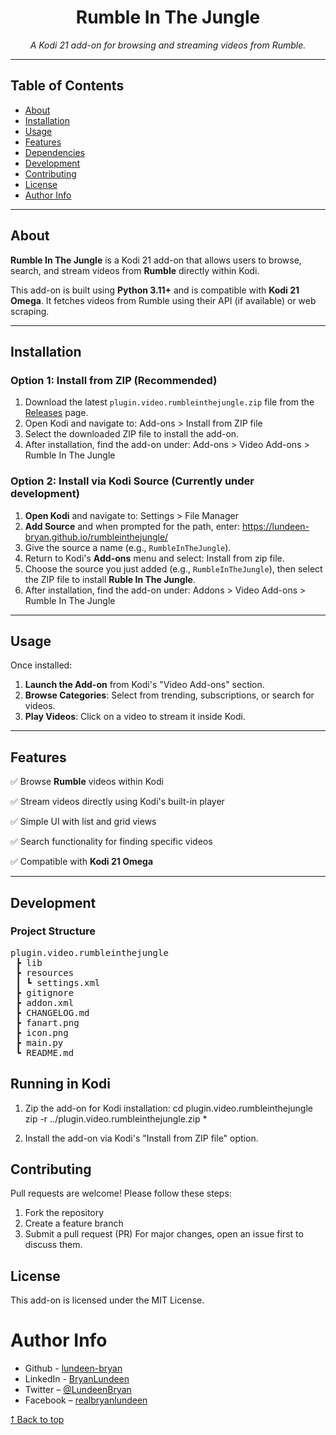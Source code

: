 <div align='center'>

# Rumble In The Jungle

*A Kodi 21 add-on for browsing and streaming videos from Rumble.*

</div>

---

## **Table of Contents**
- [About](#about)
- [Installation](#installation)
- [Usage](#usage)
- [Features](#features)
- [Dependencies](#dependencies)
- [Development](#development)
- [Contributing](#contributing)
- [License](#license)
- [Author Info](#author-info)

---

## **About**
**Rumble In The Jungle** is a Kodi 21 add-on that allows users to browse, search, and stream videos from **Rumble** directly within Kodi.

This add-on is built using **Python 3.11+** and is compatible with **Kodi 21 Omega**. It fetches videos from Rumble using their API (if available) or web scraping.

---

## **Installation**

### **Option 1: Install from ZIP** (Recommended)

1. Download the latest `plugin.video.rumbleinthejungle.zip` file from the [Releases](https://github.com/lundeen-bryan/rumbleinthejungle/releases) page.
2. Open Kodi and navigate to:
Add-ons > Install from ZIP file
3. Select the downloaded ZIP file to install the add-on.
4. After installation, find the add-on under:
Add-ons > Video Add-ons > Rumble In The Jungle

### **Option 2: Install via Kodi Source** (Currently under development)

1. **Open Kodi** and navigate to: Settings > File Manager
2. **Add Source** and when prompted for the path, enter: https://lundeen-bryan.github.io/rumbleinthejungle/
3. Give the source a name (e.g., `RumbleInTheJungle`).
4. Return to Kodi's **Add-ons** menu and select: Install from zip file.
5. Choose the source you just added (e.g., `RumbleInTheJungle`), then select the ZIP file to install **Ruble In The Jungle**.
6. After installation, find the add-on under: Addons > Video Add-ons > Rumble In The Jungle

---

## **Usage**
Once installed:
1. **Launch the Add-on** from Kodi's "Video Add-ons" section.
2. **Browse Categories**: Select from trending, subscriptions, or search for videos.
3. **Play Videos**: Click on a video to stream it inside Kodi.

---

## **Features**

✅ Browse **Rumble** videos within Kodi

✅ Stream videos directly using Kodi's built-in player

✅ Simple UI with list and grid views

✅ Search functionality for finding specific videos

✅ Compatible with **Kodi 21 Omega**

---

## Development

### Project Structure

<pre>
plugin.video.rumbleinthejungle
 ┣ lib
 ┣ resources
 ┃ ┗ settings.xml
 ┣ gitignore
 ┣ addon.xml
 ┣ CHANGELOG.md
 ┣ fanart.png
 ┣ icon.png
 ┣ main.py
 ┗ README.md
</pre>

## Running in Kodi

1. Zip the add-on for Kodi installation:
cd plugin.video.rumbleinthejungle
zip -r ../plugin.video.rumbleinthejungle.zip *

2. Install the add-on via Kodi's "Install from ZIP file" option.

## Contributing

Pull requests are welcome! Please follow these steps:

1. Fork the repository
2. Create a feature branch
3. Submit a pull request (PR)
For major changes, open an issue first to discuss them.

## License

This add-on is licensed under the MIT License.

# Author Info

- Github - [lundeen-bryan](https://github.com/lundeen-bryan)
- LinkedIn - [BryanLundeen](https://www.linkedin.com/in/bryanlundeen/)
- Twitter – [@LundeenBryan](https://twitter.com/LundeenBryan)
- Facebook – [realbryanlundeen](https://www.facebook.com/realbryanlundeen)

[⭡ Back to top](#rumble-in-the-jungle)

